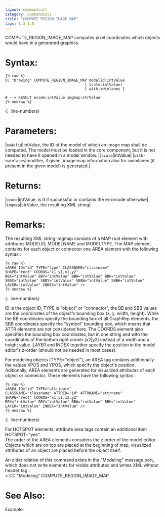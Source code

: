 ```yaml
---
layout: commandcall
category: CommandCall
title: "COMPUTE_REGION_IMAGE_MAP"
tags: 1.3 1.5
---
```


COMPUTE_REGION_IMAGE_MAP computes pixel coordinates which objects would have in a generated graphics.

# Syntax:  

```adoscript
{% raw %}
CC "Drawing" COMPUTE_REGION_IMAGE_MAP modelid:intValue 
									[ scale:intValue]
									[ with-swimlanes ]

# --> RESULT ecode:intValue imgmap:strValue
{% endraw %}
```
{: .line-numbers}

# Parameters:  

|`modelid`|intValue, the ID of the model of which an image map shall be computed. The model must be loaded in the core component, but it is not needed to have it opened in a model window.|
|`scale`|intValue|
|`with-swimlanes`|modifier, if given, image map information also for swimlanes (if present in the given model) is generated.|

# Returns:  

|`ecode`|intValue, is 0 if successful or contains the errorcode otherwise|
|`imgmap`|strValue, the resulting XML string|

# Remarks:

The resulting XML string imgmap consists of a MAP root element with attributes  MODELID, MODELNAME and MODELTYPE. The MAP element contains for each object or connector one AREA element with the following syntax :

```adoscript
{% raw %}
<AREA ID="id" TYPE="type" CLASSNAME="classname"
SHAPE="rect" COORDS="x1,y1,x2,y2"
BBX="intValue" BBY="intValue" BBW="intValue" BBH="intValue"
SBBX="intValue" SBBY="intValue" SBBW="intValue" SBBH="intValue"
LAYER="intValue" INDEX="intValue" />
{% endraw %}
```
{: .line-numbers}

ID is the object ID, TYPE is "object" or "connector", the BB and SBB values are the coordinates of the object's bounding box (x, y, width, height). While the BB coordinates specify the bounding box of all GraphRep elements, the SBB coordinates specify the "symbol" bounding box, which means that ATTR elements are not considered here. The COORDS element also specifies the bounding box coordinates, but in one string and with the coordinates of the bottom right corner (x2|y2) instead of a width and a height value. LAYER and INDEX together specify the position in the model editor's z-order (should not be needed in most cases).

For modeling objects (TYPE="object"), an AREA tag contains additionally the values XPOS and YPOS, which specify the object's position.  
Aditionally, AREA elements are generated for visualized attributes of each object or connector. These elements have the following syntax :

```adoscript
{% raw %}
<AREA ID="id" TYPE="attribute"
CLASSNAME="classname" ATTRID="id" ATTRNAME="attrname"
SHAPE="rect" COORDS="x1,y1,x2,y2"
BBX="intValue" BBY="intValue" BBW="intValue" BBH="intValue"
LAYER="intValue" INDEX="intValue" />
{% endraw %}
```
{: .line-numbers}

For HOTSPOT elements, attribute area tags contain an additional item HOTSPOT="yes".  
The order of the AREA elements considers the z order of the model editor. Objects which are on top are placed at the beginning of map, visualized attributes of an object are placed before the object itself.

An older relative of this command exists in the "Modeling" message port, which does not write elements for visible attributes and writes XML without header tag :  
&gt; CC "Modeling" COMPUTE_REGION_IMAGE_MAP

# See Also:  



Example:

